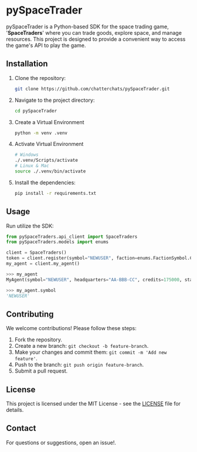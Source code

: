 # pySpaceTrader

pySpaceTrader is a Python-based SDK for the space trading game, '**SpaceTraders**' where you can trade goods, explore space, and manage resources. 
This project is designed to provide a convenient way to access the game's API to play the game.

## Installation

1. Clone the repository:
   ```bash
   git clone https://github.com/chatterchats/pySpaceTrader.git
   ```
2. Navigate to the project directory:
   ```bash
   cd pySpaceTrader
   ```
3. Create a Virtual Environment
    ```bash
    python -m venv .venv
    ```

4. Activate Virtual Environment
    ```bash
    # Windows
    ./.venv/Scripts/activate
   # Linux & Mac
   source ./.venv/bin/activate
    ```

5. Install the dependencies:
   ```bash
   pip install -r requirements.txt
   ```

## Usage

Run utilize the SDK:
```py
from pySpaceTraders.api_client import SpaceTraders
from pySpaceTraders.models import enums

client = SpaceTraders()
token = client.register(symbol="NEWUSER", faction=enums.FactionSymbol.COSMIC)
my_agent = client.my_agent()

>>> my_agent
MyAgent(symbol="NEWUSER", headquarters="AA-BBB-CC", credits=175000, startingFaction="COSMIC", shipCount=2, accountId="abcdefghijklmnopqrstuvwxy")

>>> my_agent.symbol
'NEWUSER'
```

## Contributing

We welcome contributions! Please follow these steps:
1. Fork the repository.
2. Create a new branch: `git checkout -b feature-branch`.
3. Make your changes and commit them: `git commit -m 'Add new feature'`.
4. Push to the branch: `git push origin feature-branch`.
5. Submit a pull request.

## License

This project is licensed under the MIT License - see the [LICENSE](LICENSE) file for details.

## Contact

For questions or suggestions, open an issue!.
